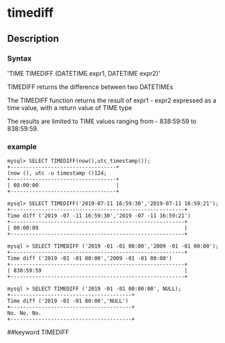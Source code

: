 # timediff
## Description
### Syntax

'TIME TIMEDIFF (DATETIME expr1, DATETIME expr2)'


TIMEDIFF returns the difference between two DATETIMEs

The TIMEDIFF function returns the result of expr1 - expr2 expressed as a time value, with a return value of TIME type

The results are limited to TIME values ranging from - 838:59:59 to 838:59:59.

### example

```
mysql> SELECT TIMEDIFF(now(),utc_timestamp());
+----------------------------------+
(now (), utc -u timestamp ()124;
+----------------------------------+
| 08:00:00                         |
+----------------------------------+

mysql> SELECT TIMEDIFF('2019-07-11 16:59:30','2019-07-11 16:59:21');
+--------------------------------------------------------+
Time diff ('2019 -07 -11 16:59:30','2019 -07 -11 16:59:21')
+--------------------------------------------------------+
| 00:00:09                                               |
+--------------------------------------------------------+

mysql > SELECT TIMEDIFF ('2019 -01 -01 00:00','2009 -01 -01 00:00');
+--------------------------------------------------------+
Time diff ('2019 -01 -01 00:00','2009 -01 -01 00:00')
+--------------------------------------------------------+
| 838:59:59                                              |
+--------------------------------------------------------+

mysql > SELECT TIMEDIFF ('2019 -01 -01 00:00:00', NULL);
+---------------------------------------+
Time diff ('2019 -01 -01 00:00','NULL')
+---------------------------------------+
No. No. No.
+---------------------------------------+
```
##keyword
TIMEDIFF
